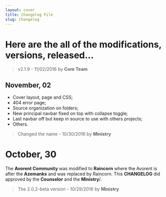 ```yaml
---
layout: cover
title: Changelog File
slug: Changelog
---
```


# Here are the all of the modifications, versions, released...

> v2.1.9   - 11/02/2016  by **Core Team**

## November, 02

  - Cover layout, page and CSS;
  - 404 error page;
  - Source organization on folders;
  - New principal navbar fixed on top with collapse toggle;
  - Last navbar off but keep in source to use with others projects;
  - Others.
> Changed the name   - 10/30/2016 by **Ministry**

# October, 30

   The __Avorent Community__ was modified to __Raincorn__ where the Avorent is after the **Azemanks** and
   was replaced by Raincorn. This __CHANGELOG__ did approved by the **Counselor** and the **Ministry**/.

> The 2.0.2-beta version - 10/29/2016 by **Ministry**
